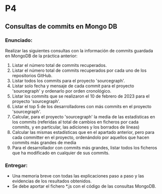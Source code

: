 # P4
## Consultas de commits en Mongo DB

### Enunciado:
Realizar las siguientes consultas con la información de commits guardada en MongoDB de la
práctica anterior:
1. Listar el número total de commits recuperados.
2. Listar el número total de commits recuperados por cada uno de los repositorios GitHub.
3. Listar todos los commits para el proyecto 'sourcegraph'.
4. Listar solo fecha y mensaje de cada commit para el proyecto 'sourcegraph' y ordenarlo por orden cronológico.
5. Listar los commits que se realizaron el 10 de febrero de 2023 para el proyecto 'sourcegraph'.
6. Listar el top 5 de los desarrolladores con más commits en el proyecto 'sourcegraph'.
7. Calcular, para el proyecto 'sourcegraph' la media de las estadísticas en los commits (referidas al total de cambios en ficheros por cada commits, y en particular, las adiciones y los borrados de líneas)
8. Calcular las mismas estadísticas que en el apartado anterior, pero para cada committer en el proyecto, ordenándolo por aquellos que hacen commits más grandes de media
9. Para el desarrollador con commits más grandes, listar todos los ficheros que ha modificado en cualquier de sus commits.

### Entregar:
* Una memoria breve con todas las explicaciones paso a paso y las evidencias de los resultados obtenidos.
* Se debe aportar el fichero *.js con el código de las consultas MongoDB.